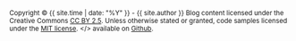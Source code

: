 <footer class="center">
  <div class="measure">
    <small>
	    Copyright &copy; {{ site.time | date: "%Y" }} - {{ site.author }} Blog content licensed under the Creative Commons <a href="http://creativecommons.org/licenses/by/2.5/">CC BY 2.5</a>. Unless otherwise stated or granted, code samples licensed under the <a href="http://sm.mit-license.org/">MIT license</a>. &lt;/&gt; available on <a href="{{ site.repo_url }}">Github</a>.
    </small>
  </div>
</footer>
